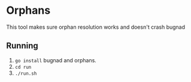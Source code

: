 # Orphans
This tool makes sure orphan resolution works and doesn't crash bugnad

## Running
 1. `go install` bugnad and orphans.
 2. `cd run`
 3. `./run.sh`


